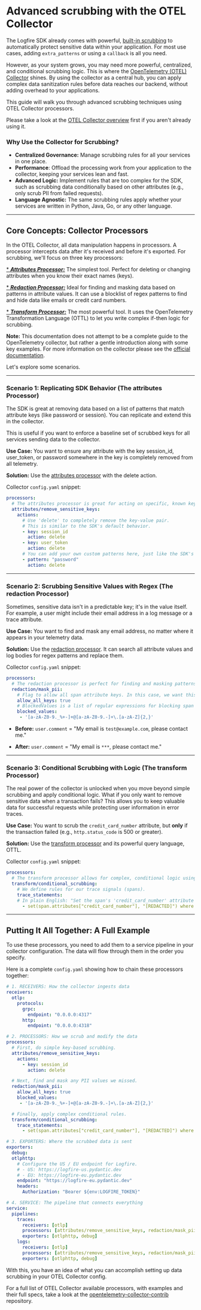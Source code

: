 # Advanced scrubbing with the OTEL Collector

The Logfire SDK already comes with powerful, [built-in scrubbing](https://logfire.pydantic.dev/docs/how-to-guides/scrubbing/) to automatically protect sensitive data within your application.
For most use cases, adding `extra_patterns` or using a `callback` is all you need.

However, as your system grows, you may need more powerful, centralized, and conditional scrubbing logic. This is where the [OpenTelemetry (OTEL) Collector](https://logfire.pydantic.dev/docs/how-to-guides/otel-collector/) shines.
By using the collector as a central hub, you can apply complex data sanitization rules before data reaches our backend, without adding overhead to your applications.

This guide will walk you through advanced scrubbing techniques using OTEL Collector processors.

Please take a look at the [OTEL Collector overview](https://logfire.pydantic.dev/docs/how-to-guides/otel-collector/) first if you aren't already using it.

### Why Use the Collector for Scrubbing?

* **Centralized Governance:** Manage scrubbing rules for all your services in one place.
* **Performance**: Offload the processing work from your application to the collector, keeping your services lean and fast.
* **Advanced Logic:** Implement rules that are too complex for the SDK, such as scrubbing data conditionally based on other attributes (e.g., only scrub PII from failed requests).
* **Language Agnostic:** The same scrubbing rules apply whether your services are written in Python, Java, Go, or any other language.

---

## Core Concepts: Collector Processors

In the OTEL Collector, all data manipulation happens in processors. A processor intercepts data after it's received and before it's exported. For scrubbing, we'll focus on three key processors:

[* ***Attributes Processor:***](https://github.com/open-telemetry/opentelemetry-collector-contrib/blob/main/processor/attributesprocessor/README.md) The simplest tool. Perfect for deleting or changing attributes when you know their exact names (keys).

[* ***Redaction Processor:***](https://github.com/open-telemetry/opentelemetry-collector-contrib/blob/main/processor/redactionprocessor/README.md) Ideal for finding and masking data based on patterns in attribute values. It can use a blocklist of regex patterns to find and hide data like emails or credit card numbers.

[* ***Transform Processor:***](https://github.com/open-telemetry/opentelemetry-collector-contrib/blob/main/processor/transformprocessor/README.md) The most powerful tool. It uses the OpenTelemetry Transformation Language (OTTL) to let you write complex if-then logic for scrubbing.

**Note:** This documentation does not attempt to be a complete guide to the OpenTelemetry collector, but rather a gentle introduction along with some key examples. For more information on the collector please see the [official documentation](https://opentelemetry.io/docs/collector/).

Let's explore some scenarios.

---

### Scenario 1: Replicating SDK Behavior (The attributes Processor)

The SDK is great at removing data based on a list of patterns that match attribute keys (like password or session). You can replicate and extend this in the collector.

This is useful if you want to enforce a baseline set of scrubbed keys for all services sending data to the collector.

**Use Case:** You want to ensure any attribute with the key session_id, user_token, or password somewhere in the key is completely removed from all telemetry.

**Solution:** Use the [attributes processor](https://github.com/open-telemetry/opentelemetry-collector-contrib/blob/main/processor/attributesprocessor/README.md) with the delete action.

Collector `config.yaml` snippet:
```yaml
processors:
  # The attributes processor is great for acting on specific, known keys.
  attributes/remove_sensitive_keys:
    actions:
      # Use 'delete' to completely remove the key-value pair.
      # This is similar to the SDK's default behavior.
      - key: session_id
        action: delete
      - key: user_token
        action: delete
      # You can add your own custom patterns here, just like the SDK's 'extra_patterns'. This pattern will remove any attribute key that contains the word "password".
      - pattern: "password"
        action: delete
```

---

### Scenario 2:  Scrubbing Sensitive Values with Regex (The redaction Processor)

Sometimes, sensitive data isn't in a predictable key; it's in the value itself. For example, a user might include their email address in a log message or a trace attribute.

**Use Case:** You want to find and mask any email address, no matter where it appears in your telemetry data.

**Solution:** Use the [redaction processor](https://github.com/open-telemetry/opentelemetry-collector-contrib/blob/main/processor/redactionprocessor/README.md). It can search all attribute values and log bodies for regex patterns and replace them.

Collector `config.yaml` snippet:
```yaml
processors:
  # The redaction processor is perfect for finding and masking patterns within values.
  redaction/mask_pii:
    # Flag to allow all span attribute keys. In this case, we want this set to true because we only want to block values.
    allow_all_keys: true
    # BlockedValues is a list of regular expressions for blocking span attribute values. Values that match are masked.
    blocked_values:
     - '[a-zA-Z0-9._%+-]+@[a-zA-Z0-9.-]+\.[a-zA-Z]{2,}'
```

* **Before:** `user.comment` = "My email is `test@example.com`, please contact me."

* **After:** `user.comment` = "My email is `***`, please contact me."

---

### Scenario 3: Conditional Scrubbing with Logic (The transform Processor)

The real power of the collector is unlocked when you move beyond simple scrubbing and apply conditional logic. What if you only want to remove sensitive data when a transaction fails? This allows you to keep valuable data for successful requests while protecting user information in error traces.

**Use Case:** You want to scrub the `credit_card_number` attribute, but **only** if the transaction failed (e.g., `http.status_code` is 500 or greater).

**Solution:** Use the [transform processor](https://github.com/open-telemetry/opentelemetry-collector-contrib/blob/main/processor/transformprocessor/README.md) and its powerful query language, OTTL.

Collector `config.yaml` snippet:
```yaml
processors:
  # The transform processor allows for complex, conditional logic using OTTL.
  transform/conditional_scrubbing:
    # We define rules for our trace signals (spans).
    trace_statements:
    # In plain English: "Set the span's 'credit_card_number' attribute to '[REDACTED]' but only where the span's 'http.status_code' attribute is 500 or more."
      - set(span.attributes["credit_card_number"], "[REDACTED]") where span.attributes["http.status_code"] >= 500
```

---

## Putting It All Together: A Full Example

To use these processors, you need to add them to a service pipeline in your collector configuration. The data will flow through them in the order you specify.

Here is a complete `config.yaml` showing how to chain these processors together:

```yaml
# 1. RECEIVERS: How the collector ingests data
receivers:
  otlp:
    protocols:
      grpc:
        endpoint: "0.0.0.0:4317"
      http:
        endpoint: "0.0.0.0:4318"

# 2. PROCESSORS: How we scrub and modify the data
processors:
  # First, do simple key-based scrubbing.
  attributes/remove_sensitive_keys:
    actions:
      - key: session_id
        action: delete

  # Next, find and mask any PII values we missed.
  redaction/mask_pii:
    allow_all_keys: true
    blocked_values:
     - '[a-zA-Z0-9._%+-]+@[a-zA-Z0-9.-]+\.[a-zA-Z]{2,}'

  # Finally, apply complex conditional rules.
  transform/conditional_scrubbing:
    trace_statements:
      - set(span.attributes["credit_card_number"], "[REDACTED]") where span.attributes["http.status_code"] >= 500

# 3. EXPORTERS: Where the scrubbed data is sent
exporters:
  debug:
  otlphttp:
    # Configure the US / EU endpoint for Logfire.
    # - US: https://logfire-us.pydantic.dev
    # - EU: https://logfire-eu.pydantic.dev
    endpoint: "https://logfire-eu.pydantic.dev"
    headers:
      Authorization: "Bearer ${env:LOGFIRE_TOKEN}"

# 4. SERVICE: The pipeline that connects everything
service:
  pipelines:
    traces:
      receivers: [otlp]
      processors: [attributes/remove_sensitive_keys, redaction/mask_pii, transform/conditional_scrubbing]
      exporters: [otlphttp, debug]
    logs:
      receivers: [otlp]
      processors: [attributes/remove_sensitive_keys, redaction/mask_pii]
      exporters: [otlphttp, debug]
```

With this, you have an idea of what you can accomplish setting up data scrubbing in your OTEL Collector config.

For a full list of OTEL Collector available processors, with examples and their full specs, take a look at the [opentelemetry-collector-contrib](https://github.com/open-telemetry/opentelemetry-collector-contrib/tree/main/processor) repository.
